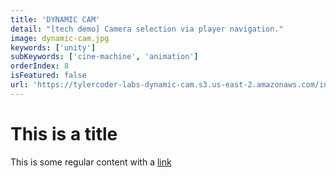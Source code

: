 ```yaml
---
title: 'DYNAMIC CAM'
detail: "[tech demo] Camera selection via player navigation."
image: dynamic-cam.jpg
keywords: ['unity']
subKeywords: ['cine-machine', 'animation']
orderIndex: 8
isFeatured: false
url: 'https://tylercoder-labs-dynamic-cam.s3.us-east-2.amazonaws.com/index.html'
---
```


# This is a title

This is some regular content with a [link](https://google.com)
